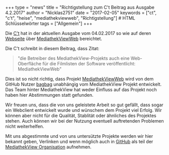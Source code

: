 +++
type = "news"
title = "Richtigstellung zum C't Beitrag aus Ausgabe 4.2.2017"
author = "Nicklas2751"
date = "2017-02-05"
keywords = ["ct", "c't", "heise", "mediathekviewweb", "Richtigstellung"] # HTML Schlüsselwörter
tags = ["Allgemein"]
+++

Die [C't](https://www.heise.de/ct/) hat in der aktuellen Ausgabe vom 04.02.2017 so wie auf deren [Webseite](https://www.heise.de/ct/ausgabe/2017-4-Fundstuecke-im-Web-Meta-Mediathek-Polit-Archive-Gif-Dance-Party-3608919.html) über [MediathekViewWeb](https://mediathekviewweb.de/) bereichtet.

Die C't schreibt in diesem Beitrag, dass Zitat:
> "die Betreiber des MediathekView-Projekts auch eine Web-Oberfläche für die Filmlisten der Software veröffentlicht: MediathekViewWeb"

Dies ist so nicht richtig, dass Projekt [MediathekViewWeb](https://mediathekviewweb.de/) wird von dem GitHub Nutzer [bagbag](https://github.com/bagbag) unabhängig vom MediathekView Projekt entwickelt. Das Team hinter MediathekView hat weder Einfluss auf das Projekt noch haben hier Abstimmungen statt gefunden.

Wir freuen uns, dass die von uns geleistete Arbeit so gut gefällt, dass sogar ein Webclient entwickelt wurde und wünschem dem Projekt viel Erfolg. Wir können aber nicht für die Qualität, Stablität oder ähnliches des Projektes stehen. Auch können wir bei der Nutzung eventuell auftretenden Problemen nicht weiterhelfen.

Mit uns abgestimmte und von uns untersützte Projekte werden wir hier bekannt geben, Verlinken und wenn möglich auch in [GitHub](https://github.com/mediathekview) als teil der [MediathekView Organisation](https://github.com/mediathekview) aufnehmen.
